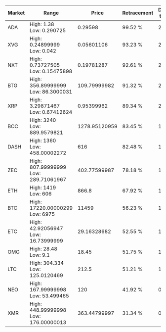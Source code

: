 | Market | Range | Price| Retracement | Doubles to 50% |
| --- | --- | --- | --- | --- |
| ADA | High: 1.38<br />Low: 0.290725 | 0.29598 | 99.52 % | 2.82 |
| XVG | High: 0.24899999<br />Low: 0.042 | 0.05601106 | 93.23 % | 2.60 |
| NXT | High: 0.73727505<br />Low: 0.15475898 | 0.19781287 | 92.61 % | 2.25 |
| BTG | High: 356.89999999<br />Low: 86.3000031 | 109.79999982 | 91.32 % | 2.02 |
| XRP | High: 3.29871467<br />Low: 0.67412624 | 0.95399962 | 89.34 % | 2.08 |
| BCC | High: 3240<br />Low: 889.9579821 | 1278.95120959 | 83.45 % | 1.61 |
| DASH | High: 1360<br />Low: 458.00002272 | 616 | 82.48 % | 1.48 |
| ZEC | High: 807.99999999<br />Low: 289.71061967 | 402.77599987 | 78.18 % | 1.36 |
| ETH | High: 1419<br />Low: 606 | 866.8 | 67.92 % | 1.17 |
| BTC | High: 17220.00000299<br />Low: 6975 | 11459 | 56.23 % | 1.06 |
| ETC | High: 42.92056947<br />Low: 16.73999999 | 29.16328682 | 52.55 % | 1.02 |
| OMG | High: 28.48<br />Low: 9.1 | 18.45 | 51.75 % | 1.02 |
| LTC | High: 304.334<br />Low: 125.0120469 | 212.5 | 51.21 % | 1.01 |
| NEO | High: 167.99999998<br />Low: 53.499465 | 120 | 41.92 % | 0.00 |
| XMR | High: 448.99999998<br />Low: 176.00000013 | 363.44799997 | 31.34 % | 0.00 |
